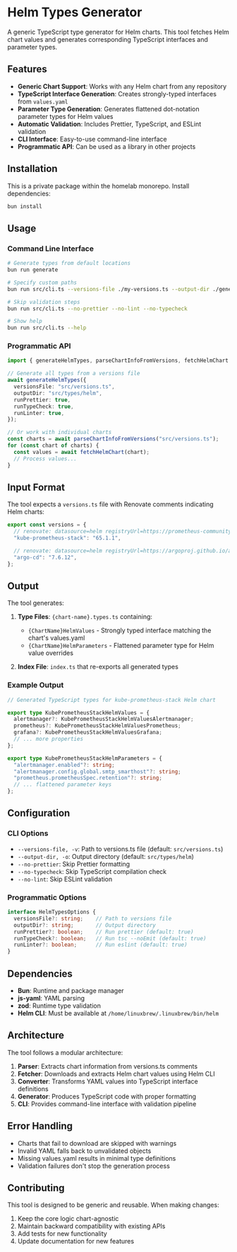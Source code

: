 # Helm Types Generator

A generic TypeScript type generator for Helm charts. This tool fetches Helm chart values and generates corresponding TypeScript interfaces and parameter types.

## Features

- **Generic Chart Support**: Works with any Helm chart from any repository
- **TypeScript Interface Generation**: Creates strongly-typed interfaces from `values.yaml`
- **Parameter Type Generation**: Generates flattened dot-notation parameter types for Helm values
- **Automatic Validation**: Includes Prettier, TypeScript, and ESLint validation
- **CLI Interface**: Easy-to-use command-line interface
- **Programmatic API**: Can be used as a library in other projects

## Installation

This is a private package within the homelab monorepo. Install dependencies:

```bash
bun install
```

## Usage

### Command Line Interface

```bash
# Generate types from default locations
bun run generate

# Specify custom paths
bun run src/cli.ts --versions-file ./my-versions.ts --output-dir ./generated-types

# Skip validation steps
bun run src/cli.ts --no-prettier --no-lint --no-typecheck

# Show help
bun run src/cli.ts --help
```

### Programmatic API

```typescript
import { generateHelmTypes, parseChartInfoFromVersions, fetchHelmChart } from "@homelab/helm-types";

// Generate all types from a versions file
await generateHelmTypes({
  versionsFile: "src/versions.ts",
  outputDir: "src/types/helm",
  runPrettier: true,
  runTypeCheck: true,
  runLinter: true,
});

// Or work with individual charts
const charts = await parseChartInfoFromVersions("src/versions.ts");
for (const chart of charts) {
  const values = await fetchHelmChart(chart);
  // Process values...
}
```

## Input Format

The tool expects a `versions.ts` file with Renovate comments indicating Helm charts:

```typescript
export const versions = {
  // renovate: datasource=helm registryUrl=https://prometheus-community.github.io/helm-charts
  "kube-prometheus-stack": "65.1.1",

  // renovate: datasource=helm registryUrl=https://argoproj.github.io/argo-helm
  "argo-cd": "7.6.12",
};
```

## Output

The tool generates:

1. **Type Files**: `{chart-name}.types.ts` containing:
   - `{ChartName}HelmValues` - Strongly typed interface matching the chart's values.yaml
   - `{ChartName}HelmParameters` - Flattened parameter type for Helm value overrides

2. **Index File**: `index.ts` that re-exports all generated types

### Example Output

```typescript
// Generated TypeScript types for kube-prometheus-stack Helm chart

export type KubePrometheusStackHelmValues = {
  alertmanager?: KubePrometheusStackHelmValuesAlertmanager;
  prometheus?: KubePrometheusStackHelmValuesPrometheus;
  grafana?: KubePrometheusStackHelmValuesGrafana;
  // ... more properties
};

export type KubePrometheusStackHelmParameters = {
  "alertmanager.enabled"?: string;
  "alertmanager.config.global.smtp_smarthost"?: string;
  "prometheus.prometheusSpec.retention"?: string;
  // ... flattened parameter keys
};
```

## Configuration

### CLI Options

- `--versions-file, -v`: Path to versions.ts file (default: `src/versions.ts`)
- `--output-dir, -o`: Output directory (default: `src/types/helm`)
- `--no-prettier`: Skip Prettier formatting
- `--no-typecheck`: Skip TypeScript compilation check
- `--no-lint`: Skip ESLint validation

### Programmatic Options

```typescript
interface HelmTypesOptions {
  versionsFile?: string;    // Path to versions file
  outputDir?: string;       // Output directory
  runPrettier?: boolean;    // Run prettier (default: true)
  runTypeCheck?: boolean;   // Run tsc --noEmit (default: true)
  runLinter?: boolean;      // Run eslint (default: true)
}
```

## Dependencies

- **Bun**: Runtime and package manager
- **js-yaml**: YAML parsing
- **zod**: Runtime type validation
- **Helm CLI**: Must be available at `/home/linuxbrew/.linuxbrew/bin/helm`

## Architecture

The tool follows a modular architecture:

1. **Parser**: Extracts chart information from versions.ts comments
2. **Fetcher**: Downloads and extracts Helm chart values using Helm CLI
3. **Converter**: Transforms YAML values into TypeScript interface definitions
4. **Generator**: Produces TypeScript code with proper formatting
5. **CLI**: Provides command-line interface with validation pipeline

## Error Handling

- Charts that fail to download are skipped with warnings
- Invalid YAML falls back to unvalidated objects
- Missing values.yaml results in minimal type definitions
- Validation failures don't stop the generation process

## Contributing

This tool is designed to be generic and reusable. When making changes:

1. Keep the core logic chart-agnostic
2. Maintain backward compatibility with existing APIs
3. Add tests for new functionality
4. Update documentation for new features
